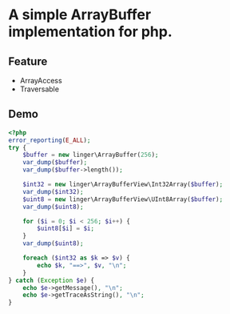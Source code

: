 #  A simple ArrayBuffer implementation for php.

## Feature

- ArrayAccess
- Traversable

## Demo

```php
<?php
error_reporting(E_ALL);
try {
    $buffer = new linger\ArrayBuffer(256);
    var_dump($buffer);
    var_dump($buffer->length());

    $int32 = new linger\ArrayBufferView\Int32Array($buffer);
    var_dump($int32);
    $uint8 = new linger\ArrayBufferView\UInt8Array($buffer);
    var_dump($uint8);

    for ($i = 0; $i < 256; $i++) {
        $uint8[$i] = $i;
    }   
    var_dump($uint8);

    foreach ($int32 as $k => $v) {
        echo $k, "==>", $v, "\n";
    }
} catch (Exception $e) {
    echo $e->getMessage(), "\n";
    echo $e->getTraceAsString(), "\n";
}
```

